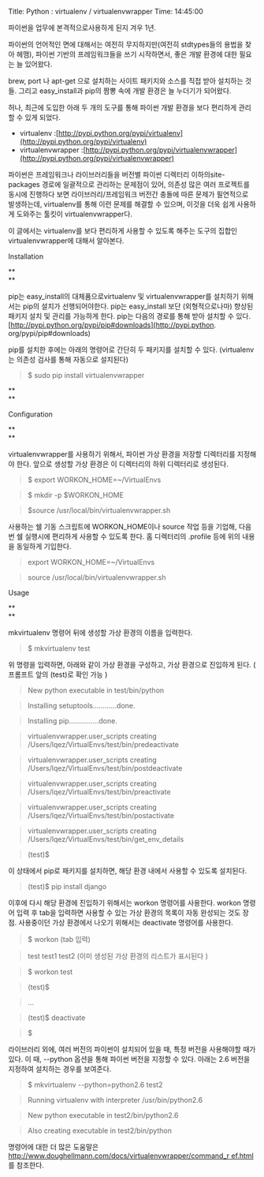 Title: Python : virtualenv / virtualenvwrapper
Time: 14:45:00

파이썬을 업무에 본격적으로사용하게 된지 겨우 1년.

파이썬의 언어적인 면에 대해서는 여전히 무지하지만(여전히 stdtypes들의 용법을 찾아 헤맴), 파이썬 기반의 프레임워크들을 쓰기
시작하면서, 좋은 개발 환경에 대한 필요는 늘 있어왔다.

  

brew, port 나 apt-get 으로 설치하는 사이트 패키지와 소스를 직접 받아 설치하는 것들. 그리고 easy_install과
pip의 짬뽕 속에 개발 환경은 늘 누더기가 되어왔다.

  

허나, 최근에 도입한 아래 두 개의 도구를 통해 파이썬 개발 환경을 보다 편리하게 관리할 수 있게 되었다.

  * virtualenv :[http://pypi.python.org/pypi/virtualenv](http://pypi.python.org/pypi/virtualenv)
  * virtualenvwrapper :[http://pypi.python.org/pypi/virtualenvwrapper](http://pypi.python.org/pypi/virtualenvwrapper)

파이썬은 프레임워크나 라이브러리들을 버전별 파이썬 디렉터리 이하의site-packages 경로에 일괄적으로 관리하는 문제점이 있어, 의존성
많은 여러 프로젝트를 동시에 진행하다 보면 라이브러리/프레임워크 버전간 충돌에 따른 문제가 필연적으로 발생하는데, virtualenv를 통해
이런 문제를 해결할 수 있으며, 이것을 더욱 쉽게 사용하게 도와주는 툴킷이 virtualenvwrapper다.

  

이 글에서는 virtualenv를 보다 편리하게 사용할 수 있도록 해주는 도구의 집합인 virtualenvwrapper에 대해서 알아본다.

  

  

Installation

**  
**

pip는 easy_install의 대체품으로virtualenv 및 virtualenvwrapper를 설치하기 위해서는 pip의 설치가
선행되어야한다. pip는 easy_install 보단 (외형적으로나마) 향상된 패키지 설치 및 관리를 가능하게 한다. pip는 다음의 경로를
통해 받아 설치할 수 있다.[http://pypi.python.org/pypi/pip#downloads](http://pypi.python.
org/pypi/pip#downloads)

  

pip를 설치한 후에는 아래의 명령어로 간단히 두 패키지를 설치할 수 있다. (virtualenv는 의존성 검사를 통해 자동으로 설치된다)

> $ sudo pip install virtualenvwrapper

**  
**

Configuration

**  
**

virtualenvwrapper를 사용하기 위해서, 파이썬 가상 환경을 저장할 디렉터리를 지정해야 한다. 앞으로 생성할 가상 환경은 이
디렉터리의 하위 디렉터리로 생성된다.

> $ export WORKON_HOME=~/VirtualEnvs

>

> $ mkdir -p $WORKON_HOME

>

> $source /usr/local/bin/virtualenvwrapper.sh

사용하는 쉘 기동 스크립트에 WORKON_HOME이나 source 작업 등을 기업해, 다음 번 쉘 실행시에 편리하게 사용할 수 있도록 한다.
홈 디렉터리의 .profile 등에 위의 내용을 동일하게 기입한다.

> export WORKON_HOME=~/VirtualEnvs

>

> source /usr/local/bin/virtualenvwrapper.sh

Usage

**  
**

mkvirtualenv 명령어 뒤에 생성할 가상 환경의 이름을 입력한다.

> $ mkvirtualenv test

위 명령을 입력하면, 아래와 같이 가상 환경을 구성하고, 가상 환경으로 진입하게 된다. ( 프롬프트 앞의 (test)로 확인 가능 )

> New python executable in test/bin/python

>

> Installing setuptools............done.

>

> Installing pip...............done.

>

> virtualenvwrapper.user_scripts creating
/Users/lqez/VirtualEnvs/test/bin/predeactivate

>

> virtualenvwrapper.user_scripts creating
/Users/lqez/VirtualEnvs/test/bin/postdeactivate

>

> virtualenvwrapper.user_scripts creating
/Users/lqez/VirtualEnvs/test/bin/preactivate

>

> virtualenvwrapper.user_scripts creating
/Users/lqez/VirtualEnvs/test/bin/postactivate

>

> virtualenvwrapper.user_scripts creating
/Users/lqez/VirtualEnvs/test/bin/get_env_details

>

> (test)$

이 상태에서 pip로 패키지를 설치하면, 해당 환경 내에서 사용할 수 있도록 설치된다.

> (test)$ pip install django

이후에 다시 해당 환경에 진입하기 위해서는 workon 명령어를 사용한다. workon 명령어 입력 후 tab을 입력하면 사용할 수 있는
가상 환경의 목록이 자동 완성되는 것도 장점. 사용중이던 가상 환경에서 나오기 위해서는 deactivate 명령어를 사용한다.

> $ workon (tab 입력)

>

> test test1 test2 (이미 생성된 가상 환경의 리스트가 표시된다 )

>

> $ workon test

>

> (test)$

>

> ...

>

> (test)$ deactivate

>

> $

라이브러리 외에, 여러 버전의 파이썬이 설치되어 있을 때, 특정 버전을 사용해야할 때가 있다. 이 때, --python 옵션을 통해 파이썬
버전을 지정할 수 있다. 아래는 2.6 버전을 지정하여 설치하는 경우를 보여준다.

> $ mkvirtualenv --python=python2.6 test2

>

> Running virtualenv with interpreter /usr/bin/python2.6

>

> New python executable in test2/bin/python2.6

>

> Also creating executable in test2/bin/python

명령어에 대한 더 많은 도움말은[http://www.doughellmann.com/docs/virtualenvwrapper/command_r
ef.html](http://www.doughellmann.com/docs/virtualenvwrapper/command_ref.html)
를 참조한다.

  

  

